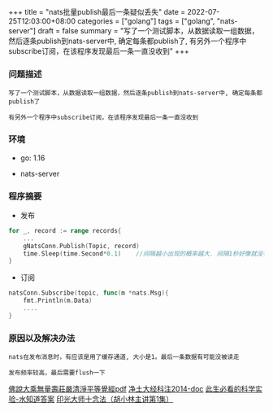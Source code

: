 +++
title = "nats批量publish最后一条疑似丢失"
date = 2022-07-25T12:03:00+08:00
categories = ["golang"]
tags = ["golang", "nats-server"]
draft = false
summary = "写了一个测试脚本，从数据读取一组数据，然后逐条publish到nats-server中, 确定每条都publish了, 有另外一个程序中subscribe订阅，在该程序发现最后一条一直没收到"
+++

### 问题描述

    写了一个测试脚本，从数据读取一组数据，然后逐条publish到nats-server中, 确定每条都publish了

    有另外一个程序中subscribe订阅，在该程序发现最后一条一直没收到


### 环境

* go: 1.16

* nats-server

### 程序摘要

* 发布

```go
for _, record := range records{
    ...
    gNatsConn.Publish(Topic, record)
    time.Sleep(time.Second*0.1)    //间隔越小出现的概率越大. 间隔1秒好像就没有
}
```

* 订阅

```go
natsConn.Subscribe(topic, func(m *nats.Msg){
    fmt.Println(m.Data)
    ....
}
```

### 原因以及解决办法

    nats在发布消息时，有应该是用了缓存通道, 大小是1。最后一条数据有可能没被读走

    发布频率较高，最后需要flush一下


[佛說大乘無量壽莊嚴清淨平等覺經pdf](http://www.sxjy360.top/page-download/)
[净土大经科注2014-doc](http://www.sxjy360.top/page-download/)
[此生必看的科学实验-水知道答案](http://www.sxjy360.top/page-download/)
[印光大师十念法（胡小林主讲第1集）](http://www.sxjy360.top/page-download/)